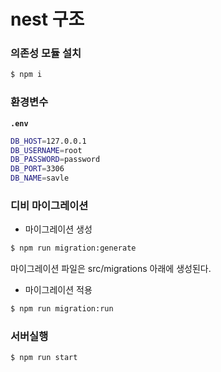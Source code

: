 # nest 구조

### 의존성 모듈 설치

```sh
$ npm i
```

### 환경변수

**`.env`**

```sh
DB_HOST=127.0.0.1
DB_USERNAME=root
DB_PASSWORD=password
DB_PORT=3306
DB_NAME=savle
```

### 디비 마이그레이션

* 마이그레이션 생성

```sh
$ npm run migration:generate
```

마이그레이션 파일은 src/migrations 아래에 생성된다.

* 마이그레이션 적용

```sh
$ npm run migration:run
```

### 서버실행

```sh
$ npm run start
```